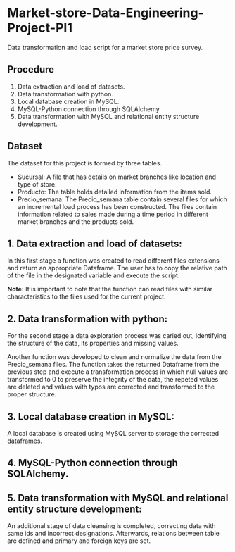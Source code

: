 # Market-store-Data-Engineering-Project-PI1
Data transformation and load script for a market store price survey.


## Procedure

1. Data extraction and load of datasets.
2. Data transformation with python.
3. Local database creation in MySQL.
4. MySQL-Python connection through SQLAlchemy.
5. Data transformation with MySQL and relational entity structure development.

## Dataset

The dataset for this project is formed by three tables.

* Sucursal: A file that has details on market branches like location and type of store.
* Producto: The table holds detailed information from the items sold.
* Precio_semana: The Precio_semana table contain several files for which an incremental load process has been constructed. The files contain information related to sales made during a time period in different market branches and the products sold.

## 1. Data extraction and load of datasets:

In this first stage a function was created to read different files extensions and return an appropriate Dataframe. The user has to copy the relative path of the file in the designated variable and execute the script.

**Note:** It is important to note that the function can read files with similar characteristics to the files used for the current project.

## 2. Data transformation with python:

For the second stage a data exploration process was caried out, identifying the structure of the data, its properties and missing values.

Another function was developed to clean and normalize the data from the Precio_semana files. The function takes the returned Dataframe from the previous step and execute a transformation process in which null values are transformed to 0 to preserve the integrity of the data, the repeted values are deleted and values with typos are corrected and transformed to the proper structure.

## 3. Local database creation in MySQL:

A local database is created using MySQL server to storage the corrected dataframes.

## 4. MySQL-Python connection through SQLAlchemy.

## 5. Data transformation with MySQL and relational entity structure development:

An additional stage of data cleansing is completed, correcting data with same ids and incorrect designations. Afterwards, relations between table are defined and primary and foreign keys are set.


